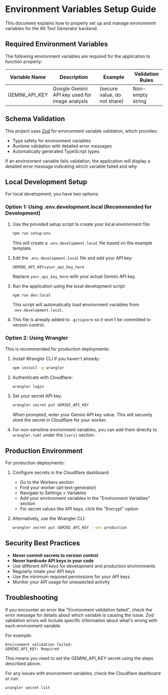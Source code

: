 # Environment Variables Setup Guide

This document explains how to properly set up and manage environment variables for the Alt Text Generator backend.

## Required Environment Variables

The following environment variables are required for the application to function properly:

| Variable Name  | Description                                   | Example                      | Validation Rules |
| -------------- | --------------------------------------------- | ---------------------------- | ---------------- |
| GEMINI_API_KEY | Google Gemini API key used for image analysis | (secure value, do not share) | Non-empty string |

## Schema Validation

This project uses [Zod](https://github.com/colinhacks/zod) for environment variable validation, which provides:

- Type safety for environment variables
- Runtime validation with detailed error messages
- Automatically generated TypeScript types

If an environment variable fails validation, the application will display a detailed error message indicating which variable failed and why.

## Local Development Setup

For local development, you have two options:

### Option 1: Using .env.development.local (Recommended for Development)

1. Use the provided setup script to create your local environment file:

   ```bash
   npm run setup:env
   ```

   This will create a `.env.development.local` file based on the example template.

2. Edit the `.env.development.local` file and add your API key:

   ```
   GEMINI_API_KEY=your_api_key_here
   ```

   Replace `your_api_key_here` with your actual Gemini API key.

3. Run the application using the local development script:

   ```bash
   npm run dev:local
   ```

   This script will automatically load environment variables from `.env.development.local`.

4. This file is already added to `.gitignore` so it won't be committed to version control.

### Option 2: Using Wrangler

This is recommended for production deployments:

1. Install Wrangler CLI if you haven't already:

   ```bash
   npm install -g wrangler
   ```

2. Authenticate with Cloudflare:

   ```bash
   wrangler login
   ```

3. Set your secret API key:

   ```bash
   wrangler secret put GEMINI_API_KEY
   ```

   When prompted, enter your Gemini API key value. This will securely store the secret in Cloudflare for your worker.

4. For non-sensitive environment variables, you can add them directly to `wrangler.toml` under the `[vars]` section.

## Production Environment

For production deployments:

1. Configure secrets in the Cloudflare dashboard:

   - Go to the Workers section
   - Find your worker (alt-text-generator)
   - Navigate to Settings > Variables
   - Add your environment variables in the "Environment Variables" section
   - For secret values like API keys, click the "Encrypt" option

2. Alternatively, use the Wrangler CLI:
   ```bash
   wrangler secret put GEMINI_API_KEY --env production
   ```

## Security Best Practices

- **Never commit secrets to version control**
- **Never hardcode API keys in your code**
- Use different API keys for development and production environments
- Regularly rotate your API keys
- Use the minimum required permissions for your API keys
- Monitor your API usage for unexpected activity

## Troubleshooting

If you encounter an error like "Environment validation failed", check the error message for details about which variable is causing the issue. Zod validation errors will include specific information about what's wrong with each environment variable.

For example:

```
Environment validation failed:
GEMINI_API_KEY: Required
```

This means you need to set the GEMINI_API_KEY secret using the steps described above.

For any issues with environment variables, check the Cloudflare dashboard or run:

```bash
wrangler secret list
```
